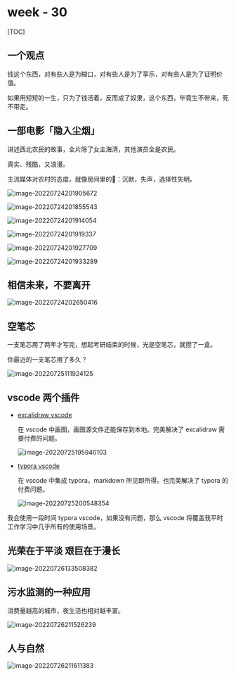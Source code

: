 # week - 30

[TOC]

## 一个观点

钱这个东西，对有些人是为糊口，对有些人是为了享乐，对有些人是为了证明价值。

如果用短短的一生，只为了钱活着，反而成了奴隶，这个东西，毕竟生不带来，死不带走。



## 一部电影「隐入尘烟」

讲述西北农民的故事，全片除了女主海清，其他演员全是农民。

真实、残酷，又浪漫。

主流媒体对农村的态度，就像房间里的🐘：沉默，失声，选择性失明。

![image-20220724201905672](assets/image-20220724201905672.png)

![image-20220724201855543](assets/image-20220724201855543.png)

![image-20220724201914054](assets/image-20220724201914054.png)

![image-20220724201919337](assets/image-20220724201919337.png)

![image-20220724201927709](assets/image-20220724201927709.png)

![image-20220724201933289](assets/image-20220724201933289.png)



## 相信未来，不要离开

![image-20220724202650416](assets/image-20220724202650416.png)



## 空笔芯

一支笔芯用了两年才写完，想起考研结束的时候，光是空笔芯，就攒了一盒。

你最近的一支笔芯用了多久？

![image-20220725111924125](assets/image-20220725111924125.png)



## vscode 两个插件

* [excalidraw vscode](https://marketplace.visualstudio.com/items?itemName=pomdtr.excalidraw-editor)

  在 vscode 中画图，画图源文件还能保存到本地。完美解决了 excalidraw 需要付费的问题。

  ![image-20220725195940103](assets/image-20220725195940103.png)

* [typora vscode](https://marketplace.visualstudio.com/items?itemName=cweijan.vscode-typora)

  在 vscode 中集成 typora，markdown 所见即所得。也完美解决了 typora 的付费问题。

  ![image-20220725200548354](assets/image-20220725200548354.png)



我会使用一段时间 typora vscode，如果没有问题，那么 vscode 将覆盖我平时工作学习中几乎所有的使用场景。



## 光荣在于平淡 艰巨在于漫长

![image-20220726133508382](assets/image-20220726133508382.png)



## 污水监测的一种应用

消费量越高的城市，夜生活也相对越丰富。

![image-20220726211526239](assets/image-20220726211526239.png)



## 人与自然

![image-20220726211611383](assets/image-20220726211611383.png)
